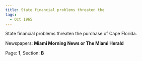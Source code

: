 ```yaml
---  
title: State financial problems threaten the  
tags:  
  - Oct 1965  
---  
```

  
State financial problems threaten the purchase of Cape Florida.  
  
Newspapers: **Miami Morning News or The Miami Herald**  
  
Page: **1**, Section: **B** 
